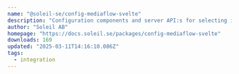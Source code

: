 ```yaml
---
name: "@soleil-se/config-mediaflow-svelte"
description: "Configuration components and server API:s for selecting images or videos from Mediaflow."
author: "Soleil AB"
homepage: "https://docs.soleil.se/packages/config-mediaflow-svelte"
downloads: 169
updated: "2025-03-11T14:16:10.086Z"
tags: 
  - integration
---
```

